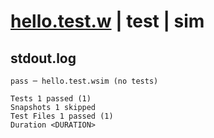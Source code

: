 # [hello.test.w](../../../../../tests/valid/hello.test.w) | test | sim

## stdout.log
```log
pass ─ hello.test.wsim (no tests)

Tests 1 passed (1)
Snapshots 1 skipped
Test Files 1 passed (1)
Duration <DURATION>
```

